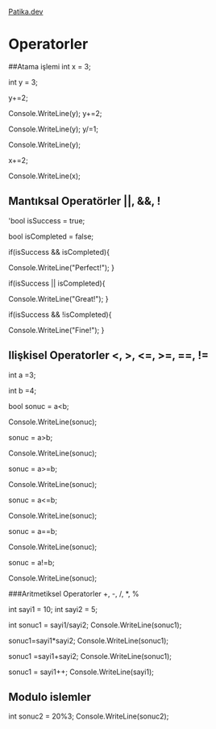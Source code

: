 [Patika.dev](www.patika.dev)

# Operatorler
##Atama işlemi 
int x = 3;

int y = 3;

y+=2;

   Console.WriteLine(y);
   y+=2;
   
   Console.WriteLine(y);
   y/=1;
   
   Console.WriteLine(y);
   
   x+=2;
   
   Console.WriteLine(x);

## Mantıksal Operatörler ||, &&, !

'bool isSuccess = true;

bool isCompleted = false;

if(isSuccess && isCompleted){

Console.WriteLine("Perfect!");
}

if(isSuccess || isCompleted){

Console.WriteLine("Great!");
}

if(isSuccess && !isCompleted){

Console.WriteLine("Fine!");
}

## Ilişkisel Operatorler <, >, <=, >=, ==, !=

int a =3;

int b =4;

bool sonuc = a<b;

Console.WriteLine(sonuc);

sonuc = a>b;

Console.WriteLine(sonuc);

sonuc = a>=b;

Console.WriteLine(sonuc);

sonuc = a<=b;

Console.WriteLine(sonuc);

sonuc = a==b;

Console.WriteLine(sonuc);

sonuc = a!=b;

Console.WriteLine(sonuc);

###Aritmetiksel Operatorler  +, -, /, *, %

int sayi1 = 10;
int sayi2 = 5;

int sonuc1 =  sayi1/sayi2;
Console.WriteLine(sonuc1);

sonuc1=sayi1*sayi2;
Console.WriteLine(sonuc1);

sonuc1 =sayi1+sayi2;
Console.WriteLine(sonuc1);

sonuc1 = sayi1++;
Console.WriteLine(sayi1);

## Modulo islemler

int sonuc2 = 20%3;
Console.WriteLine(sonuc2);





